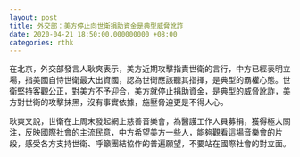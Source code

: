 ```yaml
---
layout: post
title: 外交部：美方停止向世衛捐助資金是典型威脅訛詐
date: 2020-04-21 18:50:00.000000000 +08:00
categories: rthk
---
```


在北京，外交部發言人耿爽表示，美方近期攻擊指責世衛的言行，中方已經表明立場，指美國自恃世衛最大出資國，認為世衛應該聽其指揮，是典型的霸權心態。世衛堅持客觀公正，對美方不予迎合，美方就停止捐助資金，是典型的威脅訛詐，美方對世衛的攻擊抹黑，沒有事實依據，施壓脅迫更是不得人心。

耿爽又說，世衛在上周末發起網上慈善音樂會，為醫護工作人員募捐，獲得極大關注，反映國際社會的主流民意，中方希望美方一些人，能夠觀看這場音樂會的片段，感受各方支持世衛、呼籲團結協作的普遍願望，不要站在國際社會的對立面。
